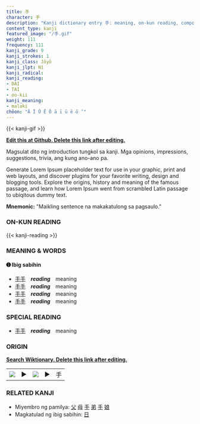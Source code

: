 ```yaml
---
title: 手
character: 手
description: "Kanji dictionary entry 手: meaning, on-kun reading, compounds, origin, related kanji"
content_type: kanji
featured_image: "/手.gif"
weight: 111
frequency: 111
kanji_grade: 9
kanji_strokes: 1
kanji_class: Jōyō
kanji_jlpt: N1
kanji_radical: 
kanji_reading: 
- DAI
- TAI
- oo-kii
kanji_meaning:
- malaki
chōon: "Ā Ī Ū Ē Ō ā ī ū ē ō ’"
---
```

[//]: # (Don't edit the line below. Kanji animated GIF code is automatically generated.)
{{< kanji-gif >}}

[//]: # (Edit below this line.)

**[Edit this at Github. Delete this link after editing.](https://github.com/tim0g/tim/tree/main/content/kanji/手/index.md)**

Magsulat dito ng introduction tungkol sa kanji. Mga opinions, impressions, suggestions, trivia, ang kung ano-ano pa.

Generate Lorem Ipsum placeholder text for use in your graphic, print and web layouts, and discover plugins for your favorite writing, design and blogging tools. Explore the origins, history and meaning of the famous passage, and learn how Lorem Ipsum went from scrambled Latin passage to ubiqitous dummy text.
 
**Mnemonic:** "Maikling sentence na makakatulong sa pagsaulo."

### ON-KUN READING

[//]: # (Don't edit the line below. ON-KUN READING code is automatically generated.)
{{< kanji-reading >}}

### MEANING & WORDS

#### ➊ **Ibig sabihin**
  - [手](../手)[手](../手)　***reading***　meaning
  - [手](../手)[手](../手)　***reading***　meaning
  - [手](../手)[手](../手)　***reading***　meaning
  - [手](../手)[手](../手)　***reading***　meaning

### SPECIAL READING
  - [手](../手)[手](../手)　***reading***　meaning

### ORIGIN

**[Search Wiktionary. Delete this link after editing.](https://wiktionary.org/wiki/手)**
<table class="kanji-table"><tr><td>
<img src="60px-手-bronze.svg.png">
</td><td>▶</td><td>
<img src="60px-手-oracle.svg.png">
</td><td>▶</td>
<td class="kanji-origin">手</td>
</tr></table>

### RELATED KANJI
- Miyembro ng pamilya: [父](../父) [母](../母) [手](../手) [弟](../弟) [手](../手) [娘](../娘)
- Magkatulad ng ibig sabihin: [日](../日)
